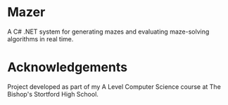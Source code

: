 # Mazer

A C# .NET system for generating mazes and evaluating maze-solving algorithms in real time.

# Acknowledgements

Project developed as part of my A Level Computer Science course at The Bishop's Stortford High School.
